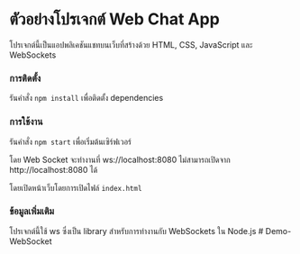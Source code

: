 # ตัวอย่างโปรเจกต์ Web Chat App
โปรเจกต์นี้เป็นแอปพลิเคชันแชทบนเว็บที่สร้างด้วย HTML, CSS, JavaScript และ WebSockets

### การติดตั้ง

รันคำสั่ง `npm install` เพื่อติดตั้ง dependencies

### การใช้งาน
รันคำสั่ง `npm start` เพื่อเริ่มต้นเซิร์ฟเวอร์

โดย Web Socket จะทำงานที่ ws://localhost:8080 ไม่สามารถเปิดจาก http://localhost:8080 ได้

โดยเปิดหน้าเว็บโดยการเปิดไฟล์ `index.html`

### ข้อมูลเพิ่มเติม

โปรเจกต์นี้ใช้ ws ซึ่งเป็น library สำหรับการทำงานกับ WebSockets ใน Node.js
#   D e m o - W e b S o c k e t  
 